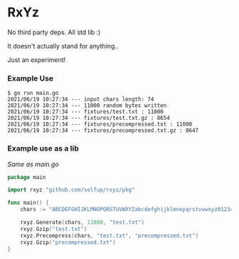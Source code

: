 # RxYz

No third party deps. All std lib :)

It doesn't actually stand for anything..

Just an experiment!

### Example Use

```
$ go run main.go
2021/06/19 10:27:34 --- input chars length: 74
2021/06/19 10:27:34 --- 11000 random bytes written
2021/06/19 10:27:34 --- fixtures/test.txt : 11000
2021/06/19 10:27:34 --- fixtures/test.txt.gz : 8654
2021/06/19 10:27:34 --- fixtures/precompressed.txt : 11000
2021/06/19 10:27:34 --- fixtures/precompressed.txt.gz : 8647
```

### Example use as a lib

_Same as main.go_

```go
package main

import rxyz "github.com/selfup/rxyz/pkg"

func main() {
	chars := "ABCDEFGHIJKLMNOPQRSTUVWXYZabcdefghijklmnopqrstuvwxyz0123456789./:@#!$*-_+="

	rxyz.Generate(chars, 11000, "test.txt")
	rxyz.Gzip("test.txt")
	rxyz.Precompress(chars, "test.txt", "precompressed.txt")
	rxyz.Gzip("precompressed.txt")
}
```

